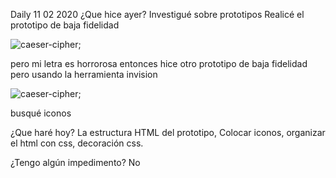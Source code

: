 Daily 11 02 2020
¿Que hice ayer?
Investigué sobre prototipos
Realicé el prototipo de baja fidelidad 

![caeser-cipher](https://luzcry.github.io/LIM012-cipher/src/iconos/prototipo1.jpg);

pero mi letra es horrorosa entonces hice otro prototipo de baja fidelidad pero usando la herramienta invision

![caeser-cipher](https://luzcry.github.io/LIM012-cipher/src/iconos/prototipo2.jpg);

busqué iconos

¿Que haré hoy?
La estructura HTML del prototipo, Colocar iconos, organizar el html con css, decoración css.

¿Tengo algún impedimento?
No
